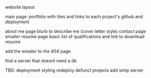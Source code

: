 website layout

main page: portfolio with tiles and links to each project's github and deployment

about me page
    blurb to describe me (cover letter style)
contact page
    emailer
resume page
    basic list of qualifications and link to download resume


add the emailer to the 404 page 

find a server that doesnt need a db

TBD:
    deployment
    styling
    redeploy defunct projects
    add smtp server